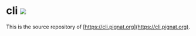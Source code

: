 # cli ![](https://build.absintheaudio.com/buildStatus/icon?job=github_cli_pignat_org&.png)

This is the source repository of [https://cli.pignat.org](https://cli.pignat.org).

